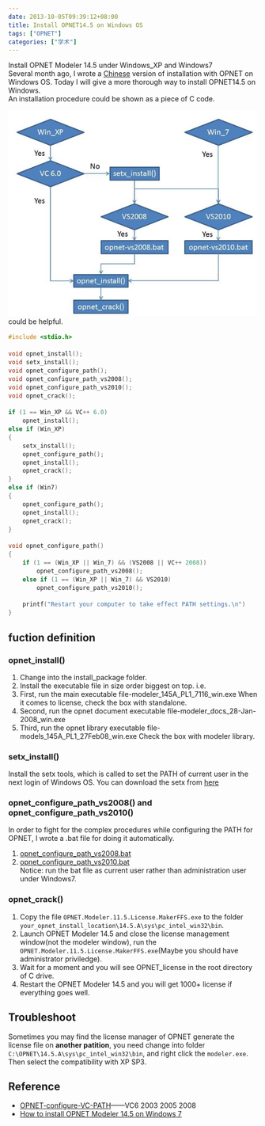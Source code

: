 ```yaml
---
date: 2013-10-05T09:39:12+08:00
title: Install OPNET14.5 on Windows OS
tags: ["OPNET"]
categories: ["学术"]
---
```


Install OPNET Modeler 14.5 under Windows_XP and Windows7  
Several month ago, I wrote a [Chinese](/posts/2013-10/2013-10-05_09-39-12/) version of installation with OPNET on Windows OS. Today I will give a more thorough way to install OPNET14.5 on Windows.    
An installation procedure could be shown as a piece of C code.  

![A flow chart](/pictures/misc/opnet_install.jpg) could be helpful.  

```c
#include <stdio.h>

void opnet_install();
void setx_install();
void opnet_configure_path();
void opnet_configure_path_vs2008();
void opnet_configure_path_vs2010();
void opnet_crack();

if (1 == Win_XP && VC++ 6.0)  
    opnet_install();  
else if (Win_XP) 
{
    setx_install();
    opnet_configure_path();
    opnet_install();
    opnet_crack();
}
else if (Win7)
{
    opnet_configure_path();
    opnet_install();
    opnet_crack();
}

void opnet_configure_path()
{
    if (1 == (Win_XP || Win_7) && (VS2008 || VC++ 2008)) 
        opnet_configure_path_vs2008();
    else if (1 == (Win_XP || Win_7) && VS2010) 
        opnet_configure_path_vs2010();

    printf("Restart your computer to take effect PATH settings.\n")
}
```

## fuction definition 
### opnet_install()  

1. Change into the install_package folder.  
1. Install the executable file in size order biggest on top. i.e.  
1. First, run the main executable file-modeler_145A_PL1_7116_win.exe When it comes to license, check the box with standalone.  
1. Second, run the opnet document executable file-modeler_docs_28-Jan-2008_win.exe  
1. Third, run the opnet library executable file-models_145A_PL1_27Feb08_win.exe Check the box with modeler library.  

### setx_install()  
Install the setx tools, which is called to set the PATH of current user in the next login of Windows OS. You can download the setx from [here](http://db.tt/nTfoGgtB) 

### opnet_configure_path_vs2008() and opnet_configure_path_vs2010()  
In order to fight for the complex procedures while configuring the PATH for OPNET, I wrote a .bat file for doing it automatically.  
1. [opnet_configure_path_vs2008.bat](https://dl.dropboxusercontent.com/u/54487077/blog/opnet-vs2008.bat)  
2. [opnet_configure_path_vs2010.bat](https://dl.dropboxusercontent.com/u/54487077/blog/opnet-vs2010.bat)  
Notice: run the bat file as current user rather than administration user under Windows7.  

### opnet_crack()  
1. Copy the file `OPNET.Modeler.11.5.License.MakerFFS.exe` to the folder `your_opnet_install_location\14.5.A\sys\pc_intel_win32\bin`.  
1. Launch OPNET Modeler 14.5 and close the license management window(not the modeler window), run the `OPNET.Modeler.11.5.License.MakerFFS.exe`(Maybe you should have administrator priviledge).  
1. Wait for a moment and you will see OPNET_license in the root directory of C drive.  
1. Restart the OPNET Modeler 14.5 and you will get 1000+ license if everything goes well.  

## Troubleshoot  
Sometimes you may find the license manager of OPNET generate the license file on **another patition**, you need change into folder `C:\OPNET\14.5.A\sys\pc_intel_win32\bin`, and right click the `modeler.exe`. Then select the compatibility with XP SP3.  

## Reference  
* [OPNET-configure-VC-PATH](http://db.tt/7YdSKESL)——VC6 2003 2005 2008  
* [How to install OPNET Modeler 14.5 on Windows 7](http://db.tt/R9vulOHp)